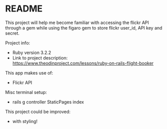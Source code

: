 # README

This project will help me become familiar with accessing the flickr API through a gem while using the figaro gem to store flickr user_id, API key and secret.

Project info:
* Ruby version 3.2.2
* Link to project description: https://www.theodinproject.com/lessons/ruby-on-rails-flight-booker

This app makes use of:
* Flickr API

Misc terminal setup: 
* rails g controller StaticPages index

This project could be improved:
* with styling!
